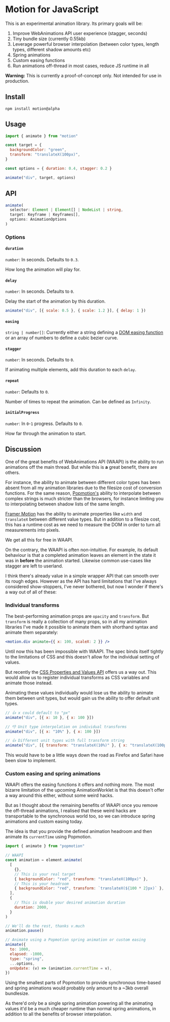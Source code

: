 # Motion for JavaScript

This is an experimental animation library. Its primary goals will be:

1. Improve WebAnimations API user experience (stagger, seconds)
2. Tiny bundle size (currently 0.55kb)
3. Leverage powerful browser interpolation (between color types, length types, different shadow amounts etc)
4. Spring animations
5. Custom easing functions
6. Run animations off-thread in most cases, reduce JS runtime in all

**Warning:** This is currently a proof-of-concept only. Not intended for use in production.

## Install

```
npm install motion@alpha
```

## Usage

```javascript
import { animate } from "motion"

const target = {
  backgroundColor: "green",
  transform: "translateX(100px)",
}

const options = { duration: 0.4, stagger: 0.2 }

animate("div", target, options)
```

## API

```typescript
animate(
  selector: Element | Element[] | NodeList | string,
  target: Keyframe | Keyframes[],
  options: AnimationOptions
)
```

### Options

#### `duration`

`number`: In seconds. Defaults to `0.3`.

How long the animation will play for.

#### `delay`

`number`: In seconds. Defaults to `0`.

Delay the start of the animation by this duration.

```javascript
animate("div", [{ scale: 0.5 }, { scale: 1.2 }], { delay: 1 })
```

#### `easing`

`string | number[]`: Currently either a string defining a [DOM easing function](https://www.w3.org/TR/css-easing-1/#easing-functions) or an array of numbers to define a cubic bezier curve.

#### `stagger`

`number`: In seconds. Defaults to `0`.

If animating multiple elements, add this duration to each `delay`.

#### `repeat`

`number`: Defaults to `0`.

Number of times to repeat the animation. Can be defined as `Infinity`.

#### `initialProgress`

`number`: In `0`-`1` progress. Defaults to `0`.

How far through the animation to start.

## Discussion

One of the great benefits of WebAnimations API (WAAPI) is the ability to run animations off the main thread. But while this is **a** great benefit, there are others.

For instance, the ability to animate between different color types has been absent from all my animation libraries due to the filesize cost of conversion functions. For the same reason, [Popmotion's](https://popmotion.io) ability to interpolate between complex strings is much stricter than the browsers, for instance limiting you to interpolating between shadow lists of the same length.

[Framer Motion](https://framer.com/motion) has the ability to animate properties like `width` and `translateX` between different value types. But in addition to a filesize cost, this has a runtime cost as we need to measure the DOM in order to turn all measurements into pixels.

We get all this for free in WAAPI.

On the contrary, the WAAPI is often non-intuitive. For example, its default behaviour is that a completed animation leaves an element in the state it was in **before** the animation started. Likewise common use-cases like stagger are left to userland.

I think there's already value in a simple wrapper API that can smooth over its rough edges. However as the API has hard limitations that I've always considered show-stoppers, I've never bothered, but now I wonder if there's a way out of all of these:

### Individual transforms

The best-performing animation props are `opacity` and `transform`. But `transform` is really a collection of many props, so in all my animation libraries I've made it possible to animate them with shorthand syntax and animate them separately:

```jsx
<motion.div animate={{ x: 100, scaleX: 2 }} />
```

Until now this has been impossible with WAAPI. The spec binds itself tightly to the limitations of CSS and this doesn't allow for the individual setting of values.

But recently the [CSS Properties and Values API](https://developer.mozilla.org/en-US/docs/Web/API/CSS_Properties_and_Values_API/guide) offers us a way out. This would allow us to register individual transforms as CSS variables and animate those instead.

Animating these values individually would lose us the ability to animate them between unit types, but would gain us the ability to offer default unit types.

```javascript
// 👍 x could default to "px"
animate("div", [{ x: 10 }, { x: 100 }])

// 👎 Unit type interpolation on individual transforms
animate("div", [{ x: "10%" }, { x: 100 }])

// 👍 Different unit types with full transform string
animate("div", [{ transform: "translateX(10%)" }, { x: "translateX(100px)" }])
```

This would have to be a little ways down the road as Firefox and Safari have been slow to implement.

### Custom easing and spring animations

WAAPI offers the easing functions it offers and nothing more. The most bizarre limitation of the upcoming AnimationWorklet is that this doesn't offer a way around this either, without some weird hacks.

But as I thought about the remaining benefits of WAAPI once you remove the off-thread animations, I realised that these weird hacks are transportable to the synchronous world too, so we can introduce spring animations and custom easing today.

The idea is that you provide the defined animation headroom and then animate its `currentTime` using Popmotion.

```javascript
import { animate } from "popmotion"

// WAAPI
const animation = element.animate(
  [
    {},
    // This is your real target
    { backgroundColor: "red", transform: "translateX(100px)" },
    // This is your headroom
    { backgroundColor: "red", transform: `translateX(${100 * 2}px)` },
  ],
  {
    // This is double your desired animation duration
    duration: 2000,
  }
)

// We'll do the rest, thanks v.much
animation.pause()

// Animate using a Popmotion spring animation or custom easing
animate({
  to: 1000,
  elapsed: -1000,
  type: "spring",
  ...options,
  onUpdate: (v) => (animation.currentTime = v),
})
```

Using the smallest parts of Popmotion to provide synchronous time-based and spring animations would probably only amount to a ~3kb overall bundlesize.

As there'd only be a single spring animation powering all the animating values it'd be a much cheaper runtime than normal spring animations, in addition to all the benefits of browser interpolation.
